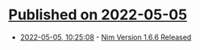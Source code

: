 # [Published on 2022-05-05](index.md)

* [2022-05-05, 10:25:08](https://news.ycombinator.com/item?id=31271580) - [Nim Version 1.6.6 Released](https://nim-lang.org/blog/2022/05/05/version-166-released.html)
